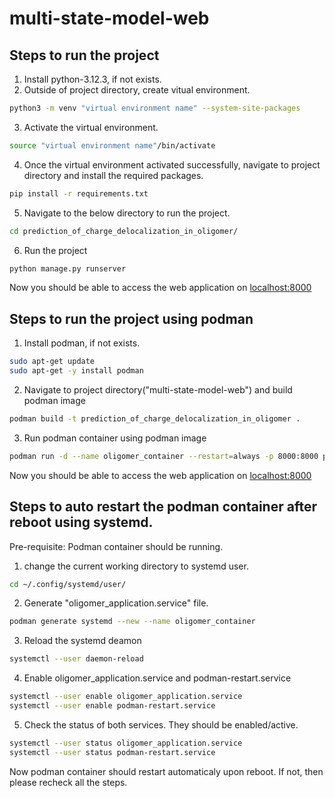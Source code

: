 # multi-state-model-web
## Steps to run the project
1. Install python-3.12.3, if not exists.
2. Outside of project directory, create vitual environment.
```bash
python3 -m venv "virtual environment name" --system-site-packages
```
3. Activate the virtual environment.
```bash
source "virtual environment name"/bin/activate
```
4. Once the virtual environment activated successfully, navigate to project directory and install the required packages.
```bash
pip install -r requirements.txt
```
5. Navigate to the below directory to run the project.
```bash
cd prediction_of_charge_delocalization_in_oligomer/ 
```
6. Run the project
```bash
python manage.py runserver
```
Now you should be able to access the web application on [localhost:8000](http://localhost:8000/)


## Steps to run the project using podman

1. Install podman, if not exists.
```bash
sudo apt-get update
sudo apt-get -y install podman
```
2. Navigate to project directory("multi-state-model-web") and build podman image
```bash
podman build -t prediction_of_charge_delocalization_in_oligomer .
```
3. Run podman container using podman image
```bash
podman run -d --name oligomer_container --restart=always -p 8000:8000 prediction_of_charge_delocalization_in_oligomer:latest
```
Now you should be able to access the web application on [localhost:8000](http://localhost:8000/)


## Steps to auto restart the podman container after reboot using systemd.

Pre-requisite: Podman container should be running.

1. change the current working directory to systemd user.
```bash
cd ~/.config/systemd/user/
``` 
2. Generate "oligomer_application.service" file.
```bash
podman generate systemd --new --name oligomer_container
``` 
3. Reload the systemd deamon
```bash
systemctl --user daemon-reload
``` 
4. Enable oligomer_application.service and podman-restart.service
```bash
systemctl --user enable oligomer_application.service
systemctl --user enable podman-restart.service
``` 
5. Check the status of both services. They should be enabled/active.
```bash
systemctl --user status oligomer_application.service
systemctl --user status podman-restart.service
``` 
Now podman container should restart automaticaly upon reboot. If not, then please recheck all the steps.

